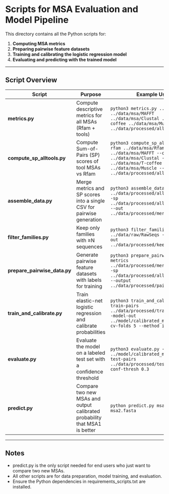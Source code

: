 # Scripts for MSA Evaluation and Model Pipeline

This directory contains all the Python scripts for:

1. **Computing MSA metrics**
2. **Preparing pairwise feature datasets**
3. **Training and calibrating the logistic regression model**
4. **Evaluating and predicting with the trained model**

---

## Script Overview

| Script | Purpose | Example Usage |
|--------|---------|----------------|
| **metrics.py** | Compute descriptive metrics for all MSAs (Rfam + tools) | `python3 metrics.py ../data/msa/Rfam ../data/msa/MAFFT ../data/msa/Clustal ../data/msa/T-coffee ../data/msa/Muscle -o ../data/processed/all_metrics.csv` |
| **compute_sp_alltools.py** | Compute Sum-of-Pairs (SP) scores of tool MSAs vs Rfam | `python3 compute_sp_alltools.py --rfam ../data/msa/Rfam --mafft ../data/msa/MAFFT --clustal ../data/msa/Clustal --tcoffee ../data/msa/T-coffee --muscle ../data/msa/Muscle --out ../data/processed/all_sp_scores.csv` |
| **assemble_data.py** | Merge metrics and SP scores into a single CSV for pairwise generation | `python3 assemble_data.py --metrics ../data/processed/all_metrics.csv --sp ../data/processed/all_sp_scores.csv --out ../data/processed/merged_data.csv` |
| **filter_families.py** | Keep only families with ≥N sequences | `python3 filter_families.py --rawdir ../data/raw/RawSeqs --min-seqs 4 --out ../data/processed/keep_families.txt` |
| **prepare_pairwise_data.py** | Generate pairwise feature datasets with labels for training | `python3 prepare_pairwise_data.py --metrics ../data/processed/merged_data.csv --sp ../data/processed/all_sp_scores.csv --output ../data/processed/pairwise_data.csv` |
| **train_and_calibrate.py** | Train elastic-net logistic regression and calibrate probabilities | `python3 train_and_calibrate.py --train-pairs ../data/processed/train_pairs.csv --model-out ../model/calibrated_model.joblib --cv-folds 5 --method isotonic` |
| **evaluate.py** | Evaluate the model on a labeled test set with a confidence threshold | `python3 evaluate.py --model ../model/calibrated_model.joblib --test-pairs ../data/processed/test_pairs.csv --conf-thresh 0.3` |
| **predict.py** | Compare two new MSAs and output calibrated probability that MSA1 is better | `python predict.py msa1.fasta msa2.fasta` |

---

## Notes

- predict.py is the only script needed for end users who just want to compare two new MSAs.
- All other scripts are for data preparation, model training, and evaluation.
- Ensure the Python dependencies in requirements_scripts.txt are installed.